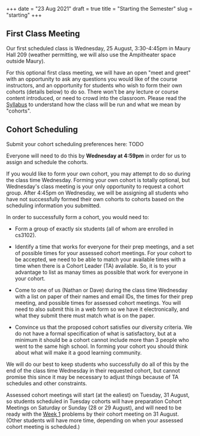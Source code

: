 +++
date = "23 Aug 2021"
draft = true
title = "Starting the Semester"
slug = "starting"
+++
 
## First Class Meeting

Our first scheduled class is Wednesday, 25 August, 3:30-4:45pm in
Maury Hall 209 (weather permitting, we will also use the Ampitheater
space outside Maury). 

For this optional first class meeting, we will have an open "meet and
greet" with an opportunity to ask any questions you would like of the
course instructors, and an opportunity for students who wish to form
their own cohorts (details below) to do so. There won't be any lecture
or course content introduced, or need to crowd into the classroom.
Please read the [Syllabus](/syllabus) to understand how the class will
be run and what we mean by "cohorts".

## Cohort Scheduling

Submit your cohort scheduling preferences here: TODO

Everyone will need to do this by **Wednesday at 4:59pm** in order for
us to assign and schedule the cohorts.

If you would like to form your own cohort, you may attempt to do so
during the class time Wednesday. Forming your own cohort is totally
optional, but Wednesday's class meeting is your only opportunity to
request a cohort group. After 4:45pm on Wednesday, we will be
assigning all students who have not successfully formed their own
cohorts to cohorts based on the scheduling information you submitted.

In order to successfully form a cohort, you would need to:

- Form a group of exactly six students (all of whom are enrolled in cs3102).

- Identify a time that works for everyone for their prep meetings, and
a set of possible times for your assessed cohort meetings. For your
cohort to be accepted, we need to be able to match your available
times with a time when there is a Cohort Leader (TA) available. So, it
is to your advantage to list as manay times as possible that work for
everyone in your cohort.

- Come to one of us (Nathan or Dave) during the class time Wednesday
with a list on paper of their names and email IDs, the times for their
prep meeting, and possible times for assessed cohort meetings. You
will need to also submit this in a web form so we have it
electronically, and what they submit there must match what is on the
paper.

- Convince us that the proposed cohort satisfies our diversity
criteria. We do not have a formal specification of what is
satisfactory, but at a minimum it should be a cohort cannot include
more than 3 people who went to the same high school. In forming your
cohort you should think about what will make it a good learning
community. 

We will do our best to keep students who successfully do all of this
by the end of the class time Wednesday in their requested cohort, but
cannot promise this since it may be necessary to adjust things because
of TA schedules and other constraints.

Assessed cohort meetings will start (at the ealiest) on Tuesday, 31
August, so students scheduled in Tuesday cohorts will have preparation
Cohort Meetings on Saturday or Sunday (28 or 29 August), and will need
to be ready with the [Week 1](/week1) problems by their cohort meeting
on 31 August. (Other students will have more time, depending on when
your assessed cohort meeting is scheduled.)





